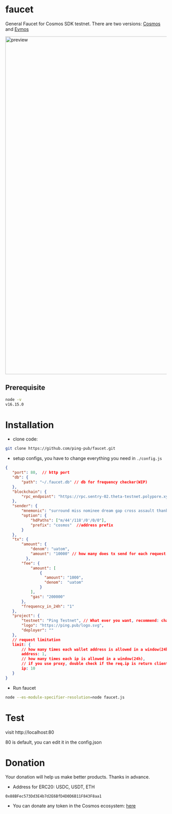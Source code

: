 # faucet

General Faucet for Cosmos SDK testnet. There are two versions: [Cosmos](https://github.com/ping.pub/faucet) and [Evmos](https://github.com/ping-pub/faucet/tree/evmos)

<img width="1052" alt="preview" src="https://user-images.githubusercontent.com/2882920/202998797-b793c52b-9ad7-47fe-a80b-a0f75eff6ba1.png">

## Prerequisite

```sh
node -v
v16.15.0
```

# Installation

 - clone code:
 
 ```sh
 git clone https://github.com/ping-pub/faucet.git
 ```
 
 - setup configs, you have to change everything you need in `./config.js`
 ```json
 {
    "port": 80,  // http port 
    "db": {
        "path": "~/.faucet.db" // db for frequency checker(WIP)
    }, 
    "blockchain": {
        "rpc_endpoint": "https://rpc.sentry-02.theta-testnet.polypore.xyz"
    },
    "sender": {
        "mnemonic": "surround miss nominee dream gap cross assault thank captain prosper drop duty group candy wealth weather scale put",
        "option": {
            "hdPaths": ["m/44'/118'/0'/0/0"],
            "prefix": "cosmos"  //address prefix
        }
    },
    "tx": {
        "amount": {
            "denom": "uatom",
            "amount": "10000" // how many does tx send for each request.
          },
        "fee": {
            "amount": [
                {
                  "amount": "1000",
                  "denom":  "uatom"
                }
            ],
            "gas": "200000"
        },
        "frequency_in_24h": "1"
    },
    "project": {
        "testnet": "Ping Testnet", // What ever you want, recommend: chain-id, 
        "logo": "https://ping.pub/logo.svg",
        "deployer": ""
    },
    // request limitation
    limit: {
        // how many times each wallet address is allowed in a window(24h)
        address: 1, 
        // how many times each ip is allowed in a window(24h),
        // if you use proxy, double check if the req.ip is return client's ip.
        ip: 10 
    }
}
 ```
 
 - Run faucet
 ```sh
 node --es-module-specifier-resolution=node faucet.js
 ```
 
 # Test
 
 visit http://localhost:80 
 
 80 is default, you can edit it in the config.json
 
 # Donation

Your donation will help us make better products. Thanks in advance.

 - Address for ERC20: USDC, USDT, ETH
```
0x88BFec573Dd3E4b7d2E6BfD4D0D6B11F843F8aa1
```

 - You can donate any token in the Cosmos ecosystem: [here](https://ping.pub/coffee)
 
 
 
 
